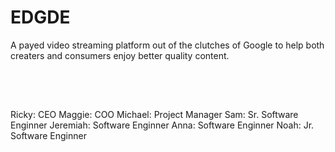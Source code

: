 # EDGDE
A payed video streaming platform out of the clutches of Google to help both creaters and consumers enjoy better quality content. 

<br/>
<br/>

##
Ricky: CEO 
Maggie: COO
Michael: Project Manager
Sam: Sr. Software Enginner
Jeremiah: Software Enginner
Anna: Software Enginner
Noah: Jr. Software Enginner
